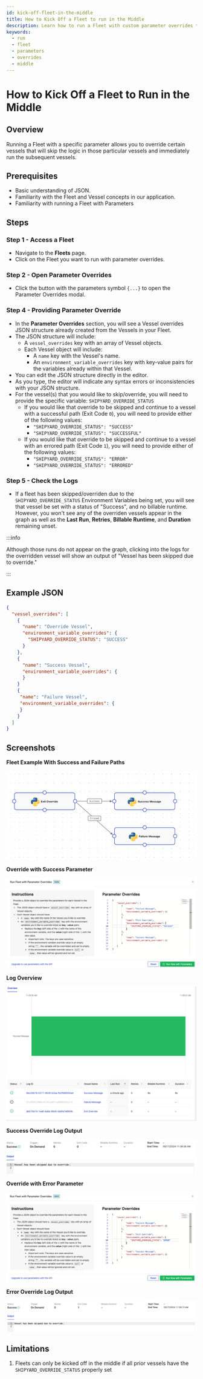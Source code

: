 ```yaml
---
id: kick-off-fleet-in-the-middle
title: How to Kick Off a Fleet to run in the Middle
description: Learn how to run a Fleet with custom parameter overrides that will skip vessels and allow the fleet run to start in the middle.
keywords:
  - run
  - fleet
  - parameters
  - overrides
  - middle
---
```


# How to Kick Off a Fleet to Run in the Middle

## Overview
Running a Fleet with a specific parameter allows you to override certain vessels that will skip the logic in those particular vessels and immediately run the subsequent vessels.

## Prerequisites
- Basic understanding of JSON.
- Familiarity with the Fleet and Vessel concepts in our application.
- Familiarity with running a Fleet with Parameters

## Steps

### Step 1 - Access a Fleet
- Navigate to the **Fleets** page.
- Click on the Fleet you want to run with parameter overrides.

### Step 2 - Open Parameter Overrides
- Click the button with the parameters symbol `{...}` to open the Parameter Overrides modal.


### Step 4 - Providing Parameter Override
- In the **Parameter Overrides** section, you will see a Vessel overrides JSON structure already created from the Vessels in your Fleet.
- The JSON structure will include:
    - A `vessel_overrides` key with an array of Vessel objects.
    - Each Vessel object will include:
        - A `name` key with the Vessel's name.
        - An `environment_variable_overrides` key with key-value pairs for the variables already within that Vessel. 
- You can edit the JSON structure directly in the editor.
- As you type, the editor will indicate any syntax errors or inconsistencies with your JSON structure.
- For the vessel(s) that you would like to skip/override, you will need to provide
  the specific variable: `SHIPYARD_OVERRIDE_STATUS`
  - If you would like that override to be skipped and continue to a vessel with a successful path (Exit Code `0`), you will need to provide either of the following values:
    - `"SHIPYARD_OVERRIDE_STATUS": "SUCCESS"`
    - `"SHIPYARD_OVERRIDE_STATUS": "SUCCESSFUL"`
  - If you would like that override to be skipped and continue to a vessel with an errored path (Exit Code `1`), you will need to provide either of the following values:
    - `"SHIPYARD_OVERRIDE_STATUS": "ERROR"`
    - `"SHIPYARD_OVERRIDE_STATUS": "ERRORED"`
  
### Step 5 - Check the Logs
- If a fleet has been skipped/overriden due to the `SHIPYARD_OVERRIDE_STATUS` Environment Variables being set, you will see that vessel be set with a status of "Success",
  and no billable runtime. However, you won't see any of the overriden vessels appear in the graph as well as the **Last Run**, **Retries**, **Billable Runtime**, and **Duration** remaining unset.

:::info

Although those runs do not appear on the graph, clicking into the logs for the overridden vessel will show an output of "Vessel has been skipped due to override."

:::


## Example JSON
```json
{
  "vessel_overrides": [
    {
      "name": "Override Vessel",
      "environment_variable_overrides": {
        "SHIPYARD_OVERRIDE_STATUS": "SUCCESS"
      }
    },
    {
      "name": "Success Vessel",
      "environment_variable_overrides": {
      }
    }
    {
     "name": "Failure Vessel",
     "environment_variable_overrides": {
     }
    }
  ]
}
```

## Screenshots

**Fleet Example With Success and Failure Paths**

![Screenshot of Fleet](../../.gitbook/assets/fleet_example.png)

**Override with Success Parameter**

![Screenshot of Override With Success Parameter](../../.gitbook/assets/success_override.png)

**Log Overview**

![Screenshot of Success Log Overview](../../.gitbook/assets/success_log_overview.png)

**Success Override Log Output**

![Screenshot of Success Override Log Output](../../.gitbook/assets/success_override_log_output.png)

**Override with Error Parameter**

![Screenshot of Override With Error Parameter](../../.gitbook/assets/error_override.png)

**Error Override Log Output**

![Screenshot of Error Override Log Output](../../.gitbook/assets/error_override_log.png)

## Limitations

1. Fleets can only be kicked off in the middle if all prior vessels have the `SHIPYARD_OVERRIDE_STATUS` properly set